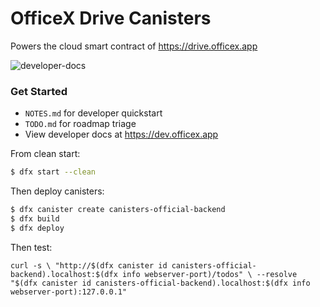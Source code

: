 # OfficeX Drive Canisters

Powers the cloud smart contract of https://drive.officex.app

![developer-docs](https://github.com/user-attachments/assets/057afc6d-da2f-4750-80c0-5b590bed47de)

### Get Started

- `NOTES.md` for developer quickstart
- `TODO.md` for roadmap triage
- View developer docs at https://dev.officex.app

From clean start:

```sh
$ dfx start --clean
```

Then deploy canisters:

```sh
$ dfx canister create canisters-official-backend
$ dfx build
$ dfx deploy
```

Then test:

```
curl -s \ "http://$(dfx canister id canisters-official-backend).localhost:$(dfx info webserver-port)/todos" \ --resolve "$(dfx canister id canisters-official-backend).localhost:$(dfx info webserver-port):127.0.0.1"
```
